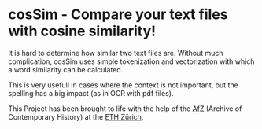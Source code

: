 # cosSim - Compare your text files with cosine similarity!

It is hard to determine how similar two text files are.  Without much complication, cosSim uses simple tokenization and vectorization with which a word similarity can be calculated.

This is very usefull in cases where the context is not important, but the spelling has a big impact (as in OCR with pdf files).

This Project has been brought to life with the help of the [AfZ](https://www.afz.ethz.ch/) (Archive of Contemporary History) at the [ETH Zürich](https://ethz.ch/en.html).

